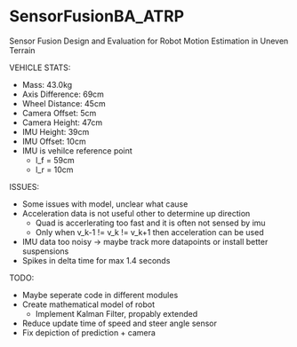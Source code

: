 # SensorFusionBA_ATRP
Sensor Fusion Design and Evaluation for Robot Motion Estimation in Uneven Terrain

VEHICLE STATS:
- Mass: 43.0kg
- Axis Difference: 69cm
- Wheel Distance: 45cm
- Camera Offset: 5cm
- Camera Height: 47cm
- IMU Height: 39cm
- IMU Offset: 10cm
- IMU is vehilce reference point 
    - l_f = 59cm
    - l_r = 10cm

ISSUES:
- Some issues with model, unclear what cause
- Acceleration data is not useful other to determine up direction
    - Quad is accerlerating too fast and it is often not sensed by imu
    - Only when v_k-1 != v_k != v_k+1 then acceleration can be used
- IMU data too noisy -> maybe track more datapoints or install better suspensions
- Spikes in delta time for max 1.4 seconds

TODO:
- Maybe seperate code in different modules
- Create mathematical model of robot
    - Implement Kalman Filter, propably extended
- Reduce update time of speed and steer angle sensor
- Fix depiction of prediction + camera 

